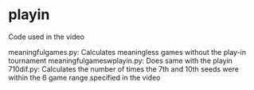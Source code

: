# playin
Code used in the video

meaningfulgames.py: Calculates meaningless games without the play-in tournament
meaningfulgameswplayin.py: Does same with the playin
710dif.py: Calculates the number of times the 7th and 10th seeds were within the 6 game range specified in the video
